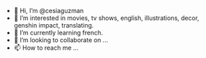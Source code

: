 - 👋 Hi, I’m @cesiaguzman
- 👀 I’m interested in movies, tv shows, english, illustrations, decor, genshin impact, translating.
- 🌱 I’m currently learning french.
- 💞️ I’m looking to collaborate on ...
- 📫 How to reach me ...

<!---
cesiaguzman/cesiaguzman is a ✨ special ✨ repository because its `README.md` (this file) appears on your GitHub profile.
You can click the Preview link to take a look at your changes.
--->
